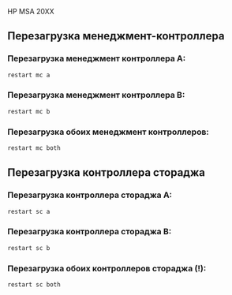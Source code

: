 HP MSA 20XX

## Перезагрузка менеджмент-контроллера

### Перезагрузка менеджмент контроллера A:

```bash
restart mc a
```
### Перезагрузка менеджмент контроллера B:

```bash
restart mc b
```
### Перезагрузка обоих менеджмент контроллеров:

```bash
restart mc both
```

## Перезагрузка контроллера стораджа

### Перезагрузка контроллера стораджа A:

```bash
restart sc a
```

### Перезагрузка контроллера стораджа B:

```bash
restart sc b
```

### Перезагрузка обоих контроллеров стораджа (!):

```bash
restart sc both
```
